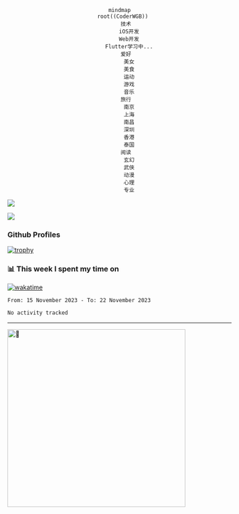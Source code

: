 <!-- xmind -->
<div align="center" >

```mermaid
mindmap
  root((CoderWGB))
    技术
      iOS开发
      Web开发
      Flutter学习中...
    爱好
      美女
      美食
      运动
      游戏
      音乐
    旅行
      南京
      上海
      南昌
      深圳
      香港
      泰国
    阅读
      玄幻
      武侠
      动漫
      心理
      专业
  ```
 </div>


![](https://github-readme-activity-graph.cyclic.app/graph?username=WangGuibin&theme=github)

<img src="https://count.getloli.com/get/@WangGuibin.github.readme">

### Github Profiles 

[![trophy](https://github-profile-trophy.vercel.app/?username=WangGuibin&row=3&column=3&margin-w=15&margin-h=15&no-bg=true)](https://github.com/ryo-ma/github-profile-trophy)


### 📊 This week I spent my time on
 [![wakatime](https://wakatime.com/badge/user/407c6d8e-2c17-4c11-a4b0-1564a6f89458.svg)](https://wakatime.com/@407c6d8e-2c17-4c11-a4b0-1564a6f89458) 
<!-- [![CoderWGB's wakatime stats](https://github-readme-stats.vercel.app/api/wakatime?username=407c6d8e-2c17-4c11-a4b0-1564a6f89458)](https://github.com/WangGuibin/WangGuibin) -->


<!--START_SECTION:waka-->

```txt
From: 15 November 2023 - To: 22 November 2023

No activity tracked
```

<!--END_SECTION:waka-->

---


<img alt="🦑" align="left"  width="400px" src="https://cdn.jsdelivr.net/gh/WangGuibin/WangGuibin@master/metrics.svg">
<!-- <img alt="🦑" align="left" width="400px" src="https://cdn.jsdelivr.net/gh/WangGuibin/WangGuibin@master/metrics.additional.svg"> -->

